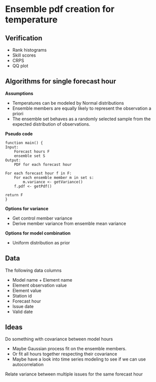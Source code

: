 # Ensemble pdf creation for temperature

## Verification
- Rank histograms
- Skill scores
- CRPS
- QQ plot

## Algorithms for single forecast hour

**Assumptions**
* Temperatures can be modeled by Normal distributions
* Ensemble members are equally likely to represent the observation a priori
* The ensemble set behaves as a randomly selected sample from the expected
distribution of observations.

**Pseudo code**
```
function main() {
Input:
    Forecast hours F
    ensemble set S
Output:
    PDF for each forecast hour

For each forecast hour f in F:
    For each ensemble member m in set s:
        m.variance <- getVariance()
    f.pdf <- getPdf()

return F
}
```

**Options for variance**
* Get control member variance
* Derive member variance from ensemble mean variance

**Options for model combination**
* Uniform distribution as prior

## Data
The following data columns
* Model name + Element name
* Element observation value
* Element value
* Station id
* Forecast hour
* Issue date
* Valid date

## Ideas
Do something with covariance between model hours
- Maybe Gaussian process fit on the ensemble members.
- Or fit all hours together respecting their covariance
- Maybe have a look into time series modeling to see if we can use autocorrelation

Relate variance between multiple issues for the same forecast hour
